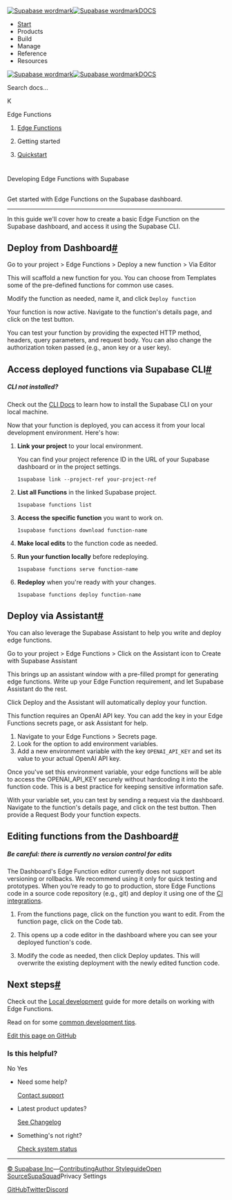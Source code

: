 [![Supabase wordmark](https://supabase.com/docs/_next/image?url=%2Fdocs%2Fsupabase-dark.svg&w=256&q=75&dpl=dpl_5BYG5BkQhU19GEfZfhcgAbeGcRQo)![Supabase wordmark](https://supabase.com/docs/_next/image?url=%2Fdocs%2Fsupabase-light.svg&w=256&q=75&dpl=dpl_5BYG5BkQhU19GEfZfhcgAbeGcRQo)DOCS](https://supabase.com/docs)

-   [Start](https://supabase.com/docs/guides/getting-started)
-   Products
-   Build
-   Manage
-   Reference
-   Resources

[![Supabase wordmark](https://supabase.com/docs/_next/image?url=%2Fdocs%2Fsupabase-dark.svg&w=256&q=75&dpl=dpl_5BYG5BkQhU19GEfZfhcgAbeGcRQo)![Supabase wordmark](https://supabase.com/docs/_next/image?url=%2Fdocs%2Fsupabase-light.svg&w=256&q=75&dpl=dpl_5BYG5BkQhU19GEfZfhcgAbeGcRQo)DOCS](https://supabase.com/docs)

Search docs...

K

Edge Functions

1.  [Edge Functions](https://supabase.com/docs/guides/functions)

3.  Getting started

5.  [Quickstart](https://supabase.com/docs/guides/functions/quickstart)

# 

Developing Edge Functions with Supabase

## 

Get started with Edge Functions on the Supabase dashboard.

* * *

In this guide we'll cover how to create a basic Edge Function on the Supabase dashboard, and access it using the Supabase CLI.

## Deploy from Dashboard[#](#deploy-from-dashboard)

Go to your project > Edge Functions > Deploy a new function > Via Editor

This will scaffold a new function for you. You can choose from Templates some of the pre-defined functions for common use cases.

Modify the function as needed, name it, and click `Deploy function`

Your function is now active. Navigate to the function's details page, and click on the test button.

You can test your function by providing the expected HTTP method, headers, query parameters, and request body. You can also change the authorization token passed (e.g., anon key or a user key).

## Access deployed functions via Supabase CLI[#](#access-deployed-functions-via-supabase-cli)

##### CLI not installed?

Check out the [CLI Docs](https://supabase.com/docs/guides/cli) to learn how to install the Supabase CLI on your local machine.

Now that your function is deployed, you can access it from your local development environment. Here's how:

1.  **Link your project** to your local environment.
    
    You can find your project reference ID in the URL of your Supabase dashboard or in the project settings.
    
    ```
    1supabase link --project-ref your-project-ref
    ```
    
2.  **List all Functions** in the linked Supabase project.
    
    ```
    1supabase functions list
    ```
    
3.  **Access the specific function** you want to work on.
    
    ```
    1supabase functions download function-name
    ```
    
4.  **Make local edits** to the function code as needed.
    
5.  **Run your function locally** before redeploying.
    
    ```
    1supabase functions serve function-name
    ```
    
6.  **Redeploy** when you're ready with your changes.
    
    ```
    1supabase functions deploy function-name
    ```
    

## Deploy via Assistant[#](#deploy-via-assistant)

You can also leverage the Supabase Assistant to help you write and deploy edge functions.

Go to your project > Edge Functions > Click on the Assistant icon to Create with Supabase Assistant

This brings up an assistant window with a pre-filled prompt for generating edge functions. Write up your Edge Function requirement, and let Supabase Assistant do the rest.

Click Deploy and the Assistant will automatically deploy your function.

This function requires an OpenAI API key. You can add the key in your Edge Functions secrets page, or ask Assistant for help.

1.  Navigate to your Edge Functions > Secrets page.
2.  Look for the option to add environment variables.
3.  Add a new environment variable with the key `OPENAI_API_KEY` and set its value to your actual OpenAI API key.

Once you've set this environment variable, your edge functions will be able to access the OPENAI\_API\_KEY securely without hardcoding it into the function code. This is a best practice for keeping sensitive information safe.

With your variable set, you can test by sending a request via the dashboard. Navigate to the function's details page, and click on the test button. Then provide a Request Body your function expects.

## Editing functions from the Dashboard[#](#editing-functions-from-the-dashboard)

##### Be careful: there is currently no version control for edits

The Dashboard's Edge Function editor currently does not support versioning or rollbacks. We recommend using it only for quick testing and prototypes. When you’re ready to go to production, store Edge Functions code in a source code repository (e.g., git) and deploy it using one of the [CI integrations](https://supabase.com/docs/guides/functions/cicd-workflow).

1.  From the functions page, click on the function you want to edit. From the function page, click on the Code tab.
    
2.  This opens up a code editor in the dashboard where you can see your deployed function's code.
    
3.  Modify the code as needed, then click Deploy updates. This will overwrite the existing deployment with the newly edited function code.
    

## Next steps[#](#next-steps)

Check out the [Local development](https://supabase.com/docs/guides/functions/local-quickstart) guide for more details on working with Edge Functions.

Read on for some [common development tips](https://supabase.com/docs/guides/functions/development-tips).

[Edit this page on GitHub](https://github.com/supabase/supabase/blob/master/apps/docs/content/guides/functions/quickstart.mdx)

### Is this helpful?

No Yes

-   Need some help?
    
    [Contact support](https://supabase.com/support)
-   Latest product updates?
    
    [See Changelog](https://supabase.com/changelog)
-   Something's not right?
    
    [Check system status](https://status.supabase.com/)

* * *

[© Supabase Inc](https://supabase.com/)—[Contributing](https://github.com/supabase/supabase/blob/master/apps/docs/DEVELOPERS.md)[Author Styleguide](https://github.com/supabase/supabase/blob/master/apps/docs/CONTRIBUTING.md)[Open Source](https://supabase.com/open-source)[SupaSquad](https://supabase.com/supasquad)Privacy Settings

[GitHub](https://github.com/supabase/supabase)[Twitter](https://twitter.com/supabase)[Discord](https://discord.supabase.com/)